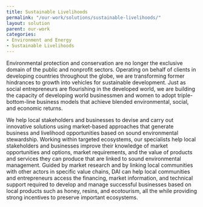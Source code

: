 ```yaml
---
title: Sustainable Livelihoods
permalink: "/our-work/solutions/sustainable-livelihoods/"
layout: solution
parent: our-work
categories:
- Environment and Energy
- Sustainable Livelihoods
---
```


Environmental protection and conservation are no longer the exclusive domain of the public and nonprofit sectors. Operating on behalf of clients in developing countries throughout the globe, we are transforming former hindrances to growth into vehicles for sustainable development. Just as social entrepreneurs are flourishing in the developed world, we are building the capacity of developing world businessmen and women to adopt triple-bottom-line business models that achieve blended environmental, social, and economic returns.

We help local stakeholders and businesses to devise and carry out innovative solutions using market-based approaches that generate business and livelihood opportunities based on sound environmental stewardship. Working within targeted ecosystems, our specialists help local stakeholders and businesses improve their knowledge of market opportunities and options, market requirements, and the value of products and services they can produce that are linked to sound environmental management. Guided by market research and by linking local communities with other actors in specific value chains, DAI can help local communities and entrepreneurs access the financing, market information, and technical support required to develop and manage successful businesses based on local products such as honey, resins, and ecotourism, all the while providing strong incentives to preserve important ecosystems.
